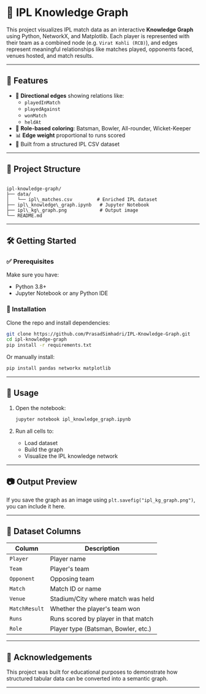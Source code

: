 # 🏏 IPL Knowledge Graph

This project visualizes IPL match data as an interactive **Knowledge Graph** using Python, NetworkX, and Matplotlib. Each player is represented with their team as a combined node (e.g. `Virat Kohli (RCB)`), and edges represent meaningful relationships like matches played, opponents faced, venues hosted, and match results.

---

## 📘 Features

- 🔄 **Directional edges** showing relations like:
  - `playedInMatch`
  - `playedAgainst`
  - `wonMatch`
  - `heldAt`
- 🎨 **Role-based coloring**: Batsman, Bowler, All-rounder, Wicket-Keeper
- 📊 **Edge weight** proportional to runs scored
- 🧠 Built from a structured IPL CSV dataset

---

## 📁 Project Structure

```

ipl-knowledge-graph/
├── data/
│   └── ipl\_matches.csv         # Enriched IPL dataset
├── ipl\_knowledge\_graph.ipynb   # Jupyter Notebook
├── ipl\_kg\_graph.png            # Output image 
└── README.md                   

````

---

## 🛠️ Getting Started

### ✅ Prerequisites

Make sure you have:

- Python 3.8+
- Jupyter Notebook or any Python IDE

### 🔧 Installation

Clone the repo and install dependencies:

```bash
git clone https://github.com/PrasadSimhadri/IPL-Knowledge-Graph.git
cd ipl-knowledge-graph
pip install -r requirements.txt
````

Or manually install:

```bash
pip install pandas networkx matplotlib
```

---

## 🚀 Usage

1. Open the notebook:

   ```bash
   jupyter notebook ipl_knowledge_graph.ipynb
   ```
2. Run all cells to:

   * Load dataset
   * Build the graph
   * Visualize the IPL knowledge network

---

## 📷 Output Preview

If you save the graph as an image using `plt.savefig("ipl_kg_graph.png")`, you can include it here.

---

## 📌 Dataset Columns

| Column        | Description                         |
| ------------- | ----------------------------------- |
| `Player`      | Player name                         |
| `Team`        | Player's team                       |
| `Opponent`    | Opposing team                       |
| `Match`       | Match ID or name                    |
| `Venue`       | Stadium/City where match was held   |
| `MatchResult` | Whether the player's team won       |
| `Runs`        | Runs scored by player in that match |
| `Role`        | Player type (Batsman, Bowler, etc.) |

---

## 🙌 Acknowledgements

This project was built for educational purposes to demonstrate how structured tabular data can be converted into a semantic graph.

---
